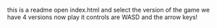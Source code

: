 this is a readme 
open index.html and select the version of the game
we have 4 versions 
now play it
controls are WASD and the arrow keys!